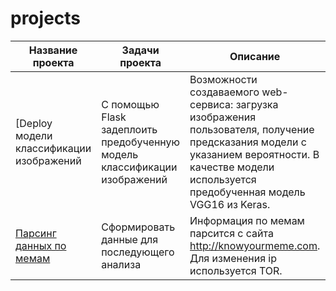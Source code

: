 # projects
  
| Название проекта | Задачи проекта | Описание | Навыки и инструменты |
| ----------------- | ----------------- | ----------------- | --- |
| [Deploy модели классификации изображений | С помощью Flask задеплоить предобученную модель классификации изображений | Возможности создаваемого web-сервиса: загрузка изображения пользователя, получение предсказания модели с указанием вероятности. В качестве модели используется предобученная модель VGG16 из Keras. | Python, Flask, requests, render_template, Keras |   
| [Парсинг данных по мемам](https://github.com/WhiteNivis/projects/tree/main/parsing_memes) | Сформировать данные для последующего анализа | Информация по мемам парсится с сайта http://knowyourmeme.com. Для изменения ip используется TOR. | Python, requests, BeautifulSoup |   
